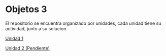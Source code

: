 # Objetos 3

El repositorio se encuentra organizado por unidades, cada unidad tiene su actividad, junto a su solucion.

[Unidad 1](./unidad%201/resolucion.md)

[Unidad 2 (Pendiente)]()